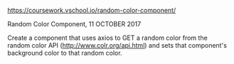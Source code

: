 https://coursework.vschool.io/random-color-component/

Random Color Component, 11 OCTOBER 2017

Create a component that uses axios to GET a random color from the random color API (http://www.colr.org/api.html) and sets that component's background color to that random color.
